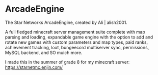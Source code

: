 # ArcadeEngine
The Star Networks ArcadeEngine, created by Ali | alish2001.

A full fledged minecraft server management suite complete with map parsing and loading, expandable game engine with the option to add and rotate new games with custom parameters and map types, paid ranks, achievement tracking, loot, bungeecord multiserver sync, permissions, MySQL backend, and SO muich more.

I made this in the summer of grade 8 for my minecraft server: https://starnetmc.enjin.com/
